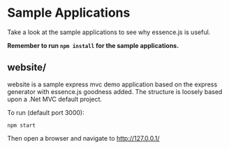 Sample Applications
===================

Take a look at the sample applications to see why essence.js is useful.

**Remember to run ```npm install``` for the sample applications.**

website/
--------

website is a sample express mvc demo application based on the express generator with essence.js goodness added.
The structure is loosely based upon a .Net MVC default project.

To run (default port 3000):

```npm start```

Then open a browser and navigate to http://127.0.0.1/